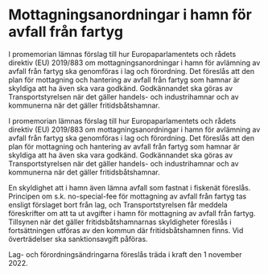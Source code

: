 # Mottagningsanordningar i hamn för avfall från fartyg

I promemorian lämnas förslag till hur Europaparlamentets och rådets direktiv (EU) 2019/883 om mottagningsanordningar i hamn för avlämning av avfall från fartyg ska genomföras i lag och förordning. Det föreslås att den plan för mottagning och hantering av avfall från fartyg som hamnar är skyldiga att ha även ska vara godkänd. Godkännandet ska göras av Transportstyrelsen när det gäller handels- och industrihamnar och av kommunerna när det gäller fritidsbåtshamnar.

I promemorian lämnas förslag till hur Europaparlamentets och rådets direktiv (EU) 2019/883 om mottagningsanordningar i hamn för avlämning av avfall från fartyg ska genomföras i lag och förordning. Det föreslås att den plan för mottagning och hantering av avfall från fartyg som hamnar är skyldiga att ha även ska vara godkänd. Godkännandet ska göras av Transportstyrelsen när det gäller handels- och industrihamnar och av kommunerna när det gäller fritidsbåtshamnar.

En skyldighet att i hamn även lämna avfall som fastnat i fiskenät föreslås. Principen om s.k. no-special-fee för mottagning av avfall från fartyg tas ensligt förslaget bort från lag, och Transportstyrelsen får meddela föreskrifter om att ta ut avgifter i hamn för mottagning av avfall från fartyg. Tillsynen när det gäller fritidsbåtshamnarnas skyldigheter föreslås i fortsättningen utföras av den kommun där fritidsbåtshamnen finns. Vid överträdelser ska sanktionsavgift påföras.

Lag- och förordningsändringarna föreslås träda i kraft den 1 november 2022.
